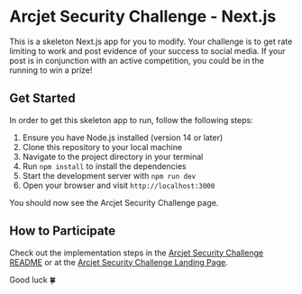 # Arcjet Security Challenge - Next.js

This is a skeleton Next.js app for you to modify. Your challenge is to get rate limiting to work and post evidence of your success to social media. If your post is in conjunction with an active competition, you could be in the running to win a prize!

## Get Started

In order to get this skeleton app to run, follow the following steps:

1. Ensure you have Node.js installed (version 14 or later)
2. Clone this repository to your local machine
3. Navigate to the project directory in your terminal
4. Run `npm install` to install the dependencies
5. Start the development server with `npm run dev`
6. Open your browser and visit `http://localhost:3000`

You should now see the Arcjet Security Challenge page.

## How to Participate

Check out the implementation steps in the [Arcjet Security Challenge README](../README.md) or at the [Arcjet Security Challenge Landing Page](https://challenge.arcjet.com/).

Good luck 🍀

